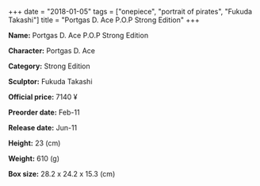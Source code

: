 +++
date = "2018-01-05"
tags = ["onepiece", "portrait of pirates", "Fukuda Takashi"]
title = "Portgas D. Ace P.O.P Strong Edition"
+++

**Name:** Portgas D. Ace P.O.P Strong Edition

**Character:** Portgas D. Ace

**Category:** Strong Edition 

**Sculptor:** Fukuda Takashi

**Official price:** 7140 ¥

**Preorder date:** Feb-11

**Release date:** Jun-11

**Height:** 23 (cm)

**Weight:** 610 (g)

**Box size:** 28.2 x 24.2 x 15.3 (cm)


